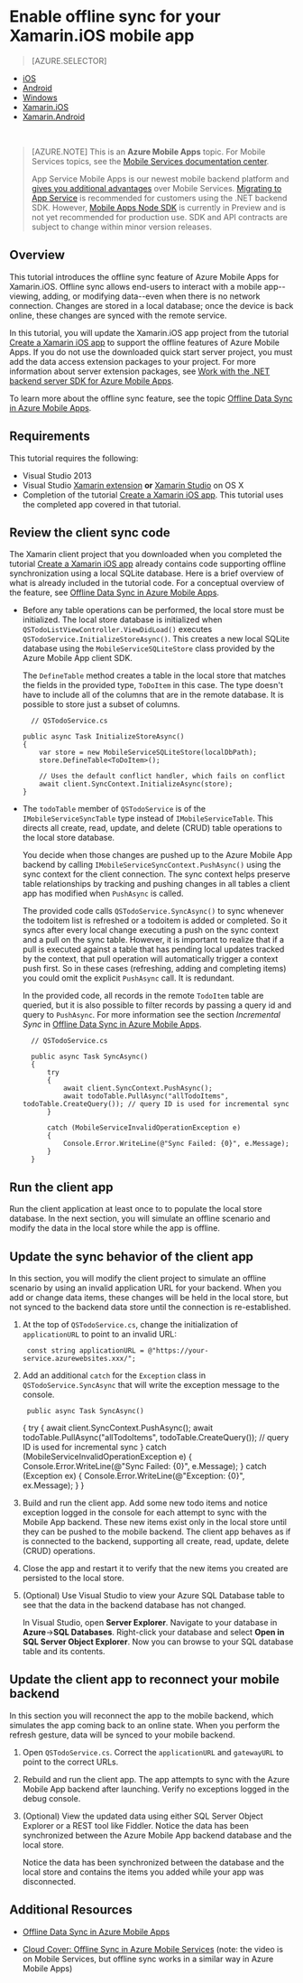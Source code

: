 <properties
    pageTitle="Enable offline sync for your Azure Mobile App (Xamarin iOS)"
    description="Learn how to use App Service Mobile App to cache and sync offline data in your Xamarin iOS application"
    documentationCenter="xamarin"
    authors="wesmc7777"
    manager="dwrede"
    editor=""
    services="app-service\mobile"/>

<tags
    ms.service="app-service-mobile"
    ms.workload="mobile"
    ms.tgt_pltfrm="mobile-xamarin-ios"
    ms.devlang="dotnet"
    ms.topic="article"
    ms.date="01/28/2015"
    ms.author="wesmc"/>

# Enable offline sync for your Xamarin.iOS mobile app
> [AZURE.SELECTOR]
- [iOS](../articles/app-service-mobile-ios-get-started-offline-data.md)
- [Android](../articles/app-service-mobile-android-get-started-offline-data.md)
- [Windows](../articles/app-service-mobile-windows-store-dotnet-get-started-offline-data.md)
- [Xamarin.iOS](../articles/app-service-mobile-xamarin-ios-get-started-offline-data.md)
- [Xamarin.Android](../articles/app-service-mobile-xamarin-android-get-started-offline-data.md)


&nbsp;  
>[AZURE.NOTE] This is an **Azure Mobile Apps** topic. For Mobile Services topics, see the [Mobile Services documentation center](/documentation/services/mobile-services/).
>
>App Service Mobile Apps is our newest mobile backend platform and [gives you additional advantages](app-service-mobile-value-prop-migration-from-mobile-services.md) over Mobile Services. [Migrating to App Service](app-service-mobile-migrating-from-mobile-services.md) is  recommended for customers using the .NET backend SDK. However, [Mobile Apps Node SDK](https://github.com/azure/azure-mobile-apps-node) is currently in Preview and is not yet recommended for production use. SDK and API contracts are subject to change within minor version releases.


## Overview
This tutorial introduces the offline sync feature of Azure Mobile Apps for Xamarin.iOS. Offline sync allows end-users to interact with a mobile app--viewing, adding, or modifying data--even when there is no network connection. Changes are stored in a local database; once the device is back online, these changes are synced with the remote service.

In this tutorial, you will update the Xamarin.iOS app project from the tutorial [Create a Xamarin iOS app](../app-service-mobile-xamarin-ios-get-started.md) to support the offline features of Azure Mobile Apps. If you do not use the downloaded quick start server project, you must add the data access extension packages to your project. For more information about server extension packages, see [Work with the .NET backend server SDK for Azure Mobile Apps](app-service-mobile-dotnet-backend-how-to-use-server-sdk.md). 

To learn more about the offline sync feature, see the topic [Offline Data Sync in Azure Mobile Apps](../app-service-mobile-offline-data-sync.md).

## Requirements
This tutorial requires the following:

* Visual Studio 2013
* Visual Studio [Xamarin extension](http://xamarin.com/visual-studio) **or** [Xamarin Studio](http://xamarin.com/download) on OS X
* Completion of the tutorial [Create a Xamarin iOS app](../app-service-mobile-xamarin-ios-get-started.md). This tutorial uses the completed app covered in that tutorial.

## Review the client sync code
The Xamarin client project that you downloaded when you completed the tutorial [Create a Xamarin iOS app](../app-service-mobile-xamarin-ios-get-started.md) already contains code supporting offline synchronization using a local SQLite database. Here is a brief overview of what is already included in the tutorial code. For a conceptual overview of the feature, see [Offline Data Sync in Azure Mobile Apps](../app-service-mobile-offline-data-sync.md).

* Before any table operations can be performed, the local store must be initialized. The local store database is initialized when `QSTodoListViewController.ViewDidLoad()` executes `QSTodoService.InitializeStoreAsync()`. This creates a new local SQLite database using the `MobileServiceSQLiteStore` class provided by the Azure Mobile App client SDK. 

    The `DefineTable` method creates a table in the local store that matches the fields in the provided type, `ToDoItem` in this case. The type doesn't have to include all of the columns that are in the remote database. It is possible to store just a subset of columns.  

        // QSTodoService.cs

      public async Task InitializeStoreAsync()
      {
          var store = new MobileServiceSQLiteStore(localDbPath);
          store.DefineTable<ToDoItem>();

          // Uses the default conflict handler, which fails on conflict
          await client.SyncContext.InitializeAsync(store);
      }



* The `todoTable` member of `QSTodoService` is of the `IMobileServiceSyncTable` type instead of `IMobileServiceTable`. This directs all create, read, update, and delete (CRUD) table operations to the local store database. 

    You decide when those changes are pushed up to the Azure Mobile App backend by calling `IMobileServiceSyncContext.PushAsync()` using the sync context for the client connection. The sync context helps preserve table relationships by tracking and pushing changes in all tables a client app has modified when `PushAsync` is called. 

    The provided code calls `QSTodoService.SyncAsync()` to sync whenever the todoitem list is refreshed or a todoitem is added or completed. So it syncs after every local change executing a push on the sync context and a pull on the sync table. However, it is important to realize that if a pull is executed against a table that has pending local updates tracked by the context, that pull operation will automatically trigger a context push first. So in these cases (refreshing, adding and completing items) you could omit the explicit `PushAsync` call. It is redundant.

    In the provided code, all records in the remote `TodoItem` table are queried, but it is also possible to filter records by passing a query id and query to `PushAsync`. For more information see the section *Incremental Sync* in [Offline Data Sync in Azure Mobile Apps](../app-service-mobile-offline-data-sync.md).

    <!-- Need updated conflict handling info : `InitializeAsync` uses the default conflict handler, which fails whenever there is a conflict. To provide a custom conflict handler, see the tutorial [Handling conflicts with offline support for Mobile Services].
   -->



        // QSTodoService.cs

        public async Task SyncAsync()
        {
            try
            {
                await client.SyncContext.PushAsync();
                await todoTable.PullAsync("allTodoItems", todoTable.CreateQuery()); // query ID is used for incremental sync
            }

            catch (MobileServiceInvalidOperationException e)
            {
                Console.Error.WriteLine(@"Sync Failed: {0}", e.Message);
            }
        }


## Run the client app
Run the client application at least once to to populate the local store database. In the next section, you will simulate an offline scenario and modify the data in the local store while the app is offline.

## Update the sync behavior of the client app
In this section, you will modify the client project to simulate an offline scenario by using an invalid application URL for your backend. When you add or change data items, these changes will be held in the local store, but not synced to the backend data store until the connection is re-established.

1. At the top of `QSTodoService.cs`, change the initialization of `applicationURL` to point to an invalid URL:

        const string applicationURL = @"https://your-service.azurewebsites.xxx/"; 



1. Add an additional `catch` for the `Exception` class in `QSTodoService.SyncAsync` that will write the exception message to the console. 

        public async Task SyncAsync()
     {
         try
         {
             await client.SyncContext.PushAsync();
             await todoTable.PullAsync("allTodoItems", todoTable.CreateQuery()); // query ID is used for incremental sync
         }
         catch (MobileServiceInvalidOperationException e)
         {
             Console.Error.WriteLine(@"Sync Failed: {0}", e.Message);
         }
         catch (Exception ex)
         {
             Console.Error.WriteLine(@"Exception: {0}", ex.Message);
         }
     }
2. Build and run the client app. Add some new todo items and notice exception logged in the console for each attempt to sync with the Mobile App backend. These new items exist only in the local store until they can be pushed to the mobile backend. The client app behaves as if is connected to the backend, supporting all create, read, update, delete (CRUD) operations.

3. Close the app and restart it to verify that the new items you created are persisted to the local store.

4. (Optional) Use Visual Studio to view your Azure SQL Database table to see that the data in the backend database has not changed. 

    In Visual Studio, open **Server Explorer**. Navigate to your database in **Azure**->**SQL Databases**. Right-click your database and select **Open in SQL Server Object Explorer**. Now you can browse to your SQL database table and its contents.


## Update the client app to reconnect your mobile backend
In this section you will reconnect the app to the mobile backend, which simulates the app coming back to an online state. When you perform the refresh gesture, data will be synced to your mobile backend.

1. Open `QSTodoService.cs`. Correct the `applicationURL` and `gatewayURL` to point to the correct URLs.

2. Rebuild and run the client app. The app attempts to sync with the Azure Mobile App backend after launching. Verify no exceptions logged in the debug console.

3. (Optional) View the updated data using either SQL Server Object Explorer or a REST tool like Fiddler. Notice the data has been synchronized between the Azure Mobile App backend database and the local store.

    Notice the data has been synchronized between the database and the local store and contains the items you added while your app was disconnected.


## Additional Resources
* [Offline Data Sync in Azure Mobile Apps](../app-service-mobile-offline-data-sync.md)

* [Cloud Cover: Offline Sync in Azure Mobile Services](http://channel9.msdn.com/Shows/Cloud+Cover/Episode-155-Offline-Storage-with-Donna-Malayeri) \(note: the video is on Mobile Services, but offline sync works in a similar way in Azure Mobile Apps\)    


<!-- ##Summary

[AZURE.INCLUDE [mobile-services-offline-summary-csharp](../../includes/mobile-services-offline-summary-csharp.md)]

## Next steps

* [Handling conflicts with offline support for Mobile Services]

* [How to use the Xamarin Component client for Azure Mobile Services]
 -->

<!-- Images -->

<!-- URLs. -->

[Create a Xamarin iOS app]: ../app-service-mobile-xamarin-ios-get-started.md
[Offline Data Sync in Azure Mobile Apps]: ../app-service-mobile-offline-data-sync.md

[How to use the Xamarin Component client for Azure Mobile Services]: ../partner-xamarin-mobile-services-how-to-use-client-library.md

[Xamarin Studio]: http://xamarin.com/download
[Xamarin extension]: http://xamarin.com/visual-studio

[Cloud Cover: Offline Sync in Azure Mobile Services]: http://channel9.msdn.com/Shows/Cloud+Cover/Episode-155-Offline-Storage-with-Donna-Malayeri
